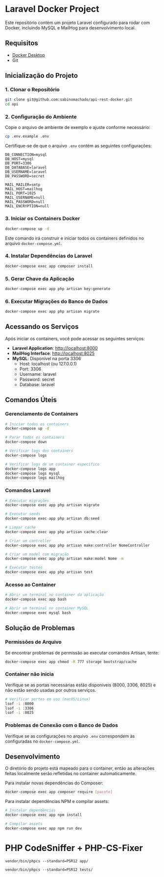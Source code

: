 # Laravel Docker Project

Este repositório contém um projeto Laravel configurado para rodar com Docker, incluindo MySQL e MailHog para desenvolvimento local.

## Requisitos

- [Docker Desktop](https://www.docker.com/products/docker-desktop/)
- Git

## Inicialização do Projeto

### 1. Clonar o Repositório

```bash
git clone git@github.com:sabinomachado/api-rest-docker.git
cd api
```

### 2. Configuração do Ambiente

Copie o arquivo de ambiente de exemplo e ajuste conforme necessário:

```bash
cp .env.example .env
```

Certifique-se de que o arquivo `.env` contém as seguintes configurações:

```
DB_CONNECTION=mysql
DB_HOST=mysql
DB_PORT=3306
DB_DATABASE=laravel
DB_USERNAME=laravel
DB_PASSWORD=secret

MAIL_MAILER=smtp
MAIL_HOST=mailhog
MAIL_PORT=1025
MAIL_USERNAME=null
MAIL_PASSWORD=null
MAIL_ENCRYPTION=null
```

### 3. Iniciar os Containers Docker

```bash
docker-compose up -d
```

Este comando irá construir e iniciar todos os containers definidos no arquivo `docker-compose.yml`.

### 4. Instalar Dependências do Laravel

```bash
docker-compose exec app composer install
```

### 5. Gerar Chave da Aplicação

```bash
docker-compose exec app php artisan key:generate
```

### 6. Executar Migrações do Banco de Dados

```bash
docker-compose exec app php artisan migrate
```

## Acessando os Serviços

Após iniciar os containers, você pode acessar os seguintes serviços:

- **Laravel Application**: [http://localhost:8000](http://localhost:8000)
- **MailHog Interface**: [http://localhost:8025](http://localhost:8025)
- **MySQL**: Disponível na porta 3306
    - Host: localhost (ou 127.0.0.1)
    - Port: 3306
    - Username: laravel
    - Password: secret
    - Database: laravel

## Comandos Úteis

### Gerenciamento de Containers

```bash
# Iniciar todos os containers
docker-compose up -d

# Parar todos os containers
docker-compose down

# Verificar logs dos containers
docker-compose logs

# Verificar logs de um container específico
docker-compose logs app
docker-compose logs mysql
docker-compose logs mailhog
```

### Comandos Laravel

```bash
# Executar migrações
docker-compose exec app php artisan migrate

# Executar seeds
docker-compose exec app php artisan db:seed

# Limpar cache
docker-compose exec app php artisan cache:clear

# Criar um controller
docker-compose exec app php artisan make:controller NomeController

# Criar um model com migração
docker-compose exec app php artisan make:model Nome -m

# Executar testes
docker-compose exec app php artisan test
```

### Acesso ao Container

```bash
# Abrir um terminal no container da aplicação
docker-compose exec app bash

# Abrir um terminal no container MySQL
docker-compose exec mysql bash
```

## Solução de Problemas

### Permissões de Arquivo

Se encontrar problemas de permissão ao executar comandos Artisan, tente:

```bash
docker-compose exec app chmod -R 777 storage bootstrap/cache
```

### Container não inicia

Verifique se as portas necessárias estão disponíveis (8000, 3306, 8025) e não estão sendo usadas por outros serviços.

```bash
# Verificar portas em uso (macOS/Linux)
lsof -i :8000
lsof -i :3306
lsof -i :8025
```

### Problemas de Conexão com o Banco de Dados

Verifique se as configurações no arquivo `.env` correspondem às configuradas no `docker-compose.yml`.

## Desenvolvimento

O diretório do projeto está mapeado para o container, então as alterações feitas localmente serão refletidas no container automaticamente.

Para instalar novas dependências do Composer:

```bash
docker-compose exec app composer require [pacote]
```

Para instalar dependências NPM e compilar assets:

```bash
# Instalar dependências
docker-compose exec app npm install

# Compilar assets
docker-compose exec app npm run dev
```

# PHP CodeSniffer + PHP-CS-Fixer
`vendor/bin/phpcs --standard=PSR12 app/`

`vendor/bin/phpcs --standard=PSR12 tests/`
```
